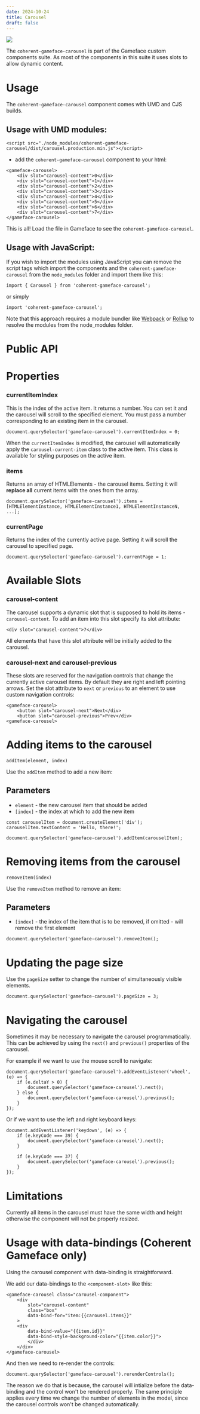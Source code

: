 ```yaml
---
date: 2024-10-24
title: Carousel
draft: false
---
```


<!--Copyright (c) Coherent Labs AD. All rights reserved. Licensed under the MIT License. See License.txt in the project root for license information. -->

<a href="https://www.npmjs.com/package/coherent-gameface-carousel"><img src="http://img.shields.io/npm/v/coherent-gameface-carousel.svg?style=flat-square"/></a>

The `coherent-gameface-carousel` is part of the Gameface custom components suite. As most of the components in this suite it uses slots to allow dynamic content.

Usage
===================
The `coherent-gameface-carousel` component comes with UMD and CJS builds.

## Usage with UMD modules:

~~~~{.html}
<script src="./node_modules/coherent-gameface-carousel/dist/carousel.production.min.js"></script>
~~~~

* add the `coherent-gameface-carousel` component to your html:

~~~~{.html}
<gameface-carousel>
    <div slot="carousel-content">0</div>
    <div slot="carousel-content">1</div>
    <div slot="carousel-content">2</div>
    <div slot="carousel-content">3</div>
    <div slot="carousel-content">4</div>
    <div slot="carousel-content">5</div>
    <div slot="carousel-content">6</div>
    <div slot="carousel-content">7</div>
</gameface-carousel>
~~~~

This is all! Load the file in Gameface to see the `coherent-gameface-carousel`.

## Usage with JavaScript:

If you wish to import the modules using JavaScript you can remove the script tags
which import the components and the `coherent-gameface-carousel` from the `node_modules` folder and import them like this:

~~~~{.js}
import { Carousel } from 'coherent-gameface-carousel';
~~~~

or simply

~~~~{.js}
import 'coherent-gameface-carousel';
~~~~

Note that this approach requires a module bundler like [Webpack](https://webpack.js.org/) or [Rollup](https://rollupjs.org/guide/en/) to resolve the
modules from the node_modules folder.


Public API
===================

# Properties

### currentItemIndex

This is the index of the active item. It returns a number. You can set it and the carousel will scroll to the specified element. You must pass a number corresponding to an existing item in the carousel.

~~~{.js}
document.querySelector('gameface-carousel').currentItemIndex = 0;
~~~

When the `currentItemIndex` is modified, the carousel will automatically apply the `carousel-current-item` class to the active item. This class is available for styling purposes on the active item.

### items

Returns an array of HTMLElements - the carousel items. Setting it will **replace all** current items with the ones from the array.

~~~{.js}
document.querySelector('gameface-carousel').items = [HTMLElementInstance, HTMLElementInstance1, HTMLElementInstanceN, ...];
~~~

### currentPage

Returns the index of the currently active page. Setting it will scroll the carousel to specified page.

~~~{.js}
document.querySelector('gameface-carousel').currentPage = 1;
~~~

### 

# Available Slots
### carousel-content

The carousel supports a dynamic slot that is supposed to hold its items - `carousel-content`. To add an item into this slot specify its slot attribute:

~~~~{.html}
<div slot="carousel-content">7</div>
~~~~

All elements that have this slot attribute will be initially added to the carousel.

### carousel-next and carousel-previous

These slots are reserved for the navigation controls that change the currently active carousel items. By default they are right and left pointing arrows. Set the slot attribute to `next` or `previous` to an element to use custom navigation controls:

~~~~{.html}
<gameface-carousel>
    <button slot="carousel-next">Next</div>
    <button slot="carousel-previous">Prev</div>
<gameface-carousel>
~~~~

# Adding items to the carousel
`addItem(element, index)`

Use the `addItem` method to add a new item:

## Parameters

- `element` - the new carousel item that should be added
- `[index]` - the index at which to add the new item

~~~~{.js}
const carouselItem = document.createElement('div');
carouselItem.textContent = 'Hello, there!';

document.querySelector('gameface-carousel').addItem(carouselItem);
~~~~

# Removing items from the carousel

`removeItem(index)`

Use the `removeItem` method to remove an item:

## Parameters

- `[index]` - the index of the item that is to be removed, if omitted - will remove the first element

~~~~{.js}
document.querySelector('gameface-carousel').removeItem();
~~~~

# Updating the page size

Use the `pageSize` setter to change the number of simultaneously visible elements.

~~~~{.js}
document.querySelector('gameface-carousel').pageSize = 3;
~~~~

# Navigating the carousel

Sometimes it may be necessary to navigate the carousel programmatically. This can be achieved by using the `next()` and `previous()` properties of the carousel.

For example if we want to use the mouse scroll to navigate:

~~~~{.js}
document.querySelector('gameface-carousel').addEventListener('wheel', (e) => {               
    if (e.deltaY > 0) {
        document.querySelector('gameface-carousel').next();
    } else {
        document.querySelector('gameface-carousel').previous();
    }
});
~~~~

Or if we want to use the left and right keyboard keys:

~~~~{.js}
document.addEventListener('keydown', (e) => {
    if (e.keyCode === 39) {
        document.querySelector('gameface-carousel').next();
    }
    
    if (e.keyCode === 37) {
        document.querySelector('gameface-carousel').previous();
    }
});
~~~~

# Limitations

Currently all items in the carousel must have the same width and height otherwise the component will not be properly resized.

# Usage with data-bindings (Coherent Gameface only)

Using the carousel component with data-binding is straightforward.

We add our data-bindings to the `<component-slot>` like this:


~~~~{.html}
<gameface-carousel class="carousel-component">
    <div
        slot="carousel-content"
        class="box"
        data-bind-for="item:{{carousel.items}}"
    >
    <div 
        data-bind-value="{{item.id}}"
        data-bind-style-background-color="{{item.color}}">
        </div>
    </div>
</gameface-carousel>
~~~~

And then we need to re-render the controls:

~~~~{.js}
document.querySelector('gameface-carousel').rerenderControls();
~~~~

The reason we do that is because, the carousel will intialize before the data-binding and the control won't be rendered properly. The same principle applies every time we change the number of elements in the model, since the carousel controls won't be changed automatically.